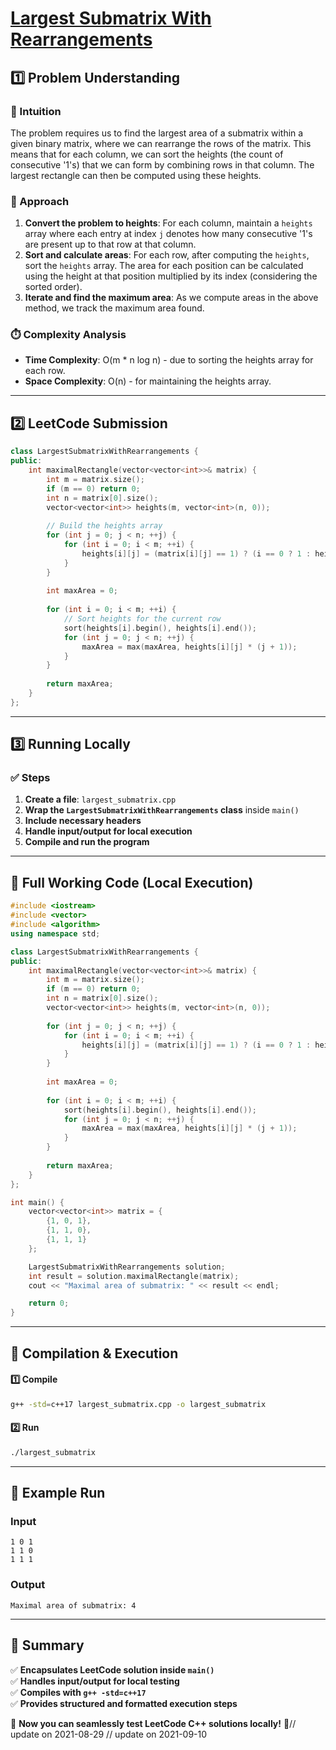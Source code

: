 # **[Largest Submatrix With Rearrangements](https://leetcode.com/problems/largest-submatrix-with-rearrangements/description/)**  

## **1️⃣ Problem Understanding**  
### **📌 Intuition**  
The problem requires us to find the largest area of a submatrix within a given binary matrix, where we can rearrange the rows of the matrix. This means that for each column, we can sort the heights (the count of consecutive '1's) that we can form by combining rows in that column. The largest rectangle can then be computed using these heights.

### **🚀 Approach**  
1. **Convert the problem to heights**: For each column, maintain a `heights` array where each entry at index `j` denotes how many consecutive '1's are present up to that row at that column.
2. **Sort and calculate areas**: For each row, after computing the `heights`, sort the `heights` array. The area for each position can be calculated using the height at that position multiplied by its index (considering the sorted order).
3. **Iterate and find the maximum area**: As we compute areas in the above method, we track the maximum area found.

### **⏱️ Complexity Analysis**  
- **Time Complexity**: O(m * n log n) - due to sorting the heights array for each row.
- **Space Complexity**: O(n) - for maintaining the heights array.  

---

## **2️⃣ LeetCode Submission**  
```cpp
class LargestSubmatrixWithRearrangements {
public:
    int maximalRectangle(vector<vector<int>>& matrix) {
        int m = matrix.size();
        if (m == 0) return 0;
        int n = matrix[0].size();
        vector<vector<int>> heights(m, vector<int>(n, 0));
        
        // Build the heights array
        for (int j = 0; j < n; ++j) {
            for (int i = 0; i < m; ++i) {
                heights[i][j] = (matrix[i][j] == 1) ? (i == 0 ? 1 : heights[i - 1][j] + 1) : 0;
            }
        }
        
        int maxArea = 0;
        
        for (int i = 0; i < m; ++i) {
            // Sort heights for the current row
            sort(heights[i].begin(), heights[i].end());
            for (int j = 0; j < n; ++j) {
                maxArea = max(maxArea, heights[i][j] * (j + 1));
            }
        }
        
        return maxArea;
    }
};
```  

---  

## **3️⃣ Running Locally**  
### **✅ Steps**  
1. **Create a file**: `largest_submatrix.cpp`  
2. **Wrap the `LargestSubmatrixWithRearrangements` class** inside `main()`  
3. **Include necessary headers**  
4. **Handle input/output for local execution**  
5. **Compile and run the program**  

---  

## **📝 Full Working Code (Local Execution)**  
```cpp
#include <iostream>
#include <vector>
#include <algorithm>
using namespace std;

class LargestSubmatrixWithRearrangements {
public:
    int maximalRectangle(vector<vector<int>>& matrix) {
        int m = matrix.size();
        if (m == 0) return 0;
        int n = matrix[0].size();
        vector<vector<int>> heights(m, vector<int>(n, 0));
        
        for (int j = 0; j < n; ++j) {
            for (int i = 0; i < m; ++i) {
                heights[i][j] = (matrix[i][j] == 1) ? (i == 0 ? 1 : heights[i - 1][j] + 1) : 0;
            }
        }
        
        int maxArea = 0;
        
        for (int i = 0; i < m; ++i) {
            sort(heights[i].begin(), heights[i].end());
            for (int j = 0; j < n; ++j) {
                maxArea = max(maxArea, heights[i][j] * (j + 1));
            }
        }
        
        return maxArea;
    }
};

int main() {
    vector<vector<int>> matrix = {
        {1, 0, 1},
        {1, 1, 0},
        {1, 1, 1}
    };

    LargestSubmatrixWithRearrangements solution;
    int result = solution.maximalRectangle(matrix);
    cout << "Maximal area of submatrix: " << result << endl;

    return 0;
}
```  

---  

## **🔧 Compilation & Execution**  
#### **1️⃣ Compile**  
```bash
g++ -std=c++17 largest_submatrix.cpp -o largest_submatrix
```  

#### **2️⃣ Run**  
```bash
./largest_submatrix
```  

---  

## **🎯 Example Run**  
### **Input**  
```
1 0 1
1 1 0
1 1 1
```  
### **Output**  
```
Maximal area of submatrix: 4
```  

---  

## **📌 Summary**  
✅ **Encapsulates LeetCode solution inside `main()`**  
✅ **Handles input/output for local testing**  
✅ **Compiles with `g++ -std=c++17`**  
✅ **Provides structured and formatted execution steps**  

🚀 **Now you can seamlessly test LeetCode C++ solutions locally!** 🚀// update on 2021-08-29
// update on 2021-09-10
